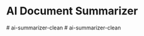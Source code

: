 ﻿# AI Document Summarizer

#   a i - s u m m a r i z e r - c l e a n  
 #   a i - s u m m a r i z e r - c l e a n  
 